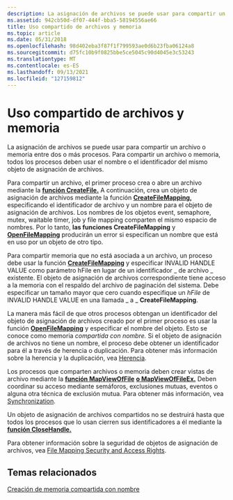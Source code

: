```yaml
---
description: La asignación de archivos se puede usar para compartir un archivo o memoria entre dos o más procesos. Para compartir un archivo o memoria, todos los procesos deben usar el nombre o el identificador del mismo objeto de asignación de archivos.
ms.assetid: 942cb50d-df07-444f-bba5-58194556ae66
title: Uso compartido de archivos y memoria
ms.topic: article
ms.date: 05/31/2018
ms.openlocfilehash: 98d402eba3f87f1f799593ae0d6b23fba06124a8
ms.sourcegitcommit: d75fc10b9f0825bbe5ce5045c90d4045e3c53243
ms.translationtype: MT
ms.contentlocale: es-ES
ms.lasthandoff: 09/13/2021
ms.locfileid: "127159812"
---
```

# <a name="sharing-files-and-memory"></a>Uso compartido de archivos y memoria

La asignación de archivos se puede usar para compartir un archivo o memoria entre dos o más procesos. Para compartir un archivo o memoria, todos los procesos deben usar el nombre o el identificador del mismo objeto de asignación de archivos.

Para compartir un archivo, el primer proceso crea o abre un archivo mediante la [**función CreateFile.**](/windows/win32/api/fileapi/nf-fileapi-createfilea) A continuación, crea un objeto de asignación de archivos mediante la función [**CreateFileMapping,**](/windows/desktop/api/WinBase/nf-winbase-createfilemappinga) especificando el identificador de archivo y un nombre para el objeto de asignación de archivos. Los nombres de los objetos event, semaphore, mutex, waitable timer, job y file mapping comparten el mismo espacio de nombres. Por lo tanto, **las funciones CreateFileMapping** y [**OpenFileMapping**](/windows/desktop/api/WinBase/nf-winbase-openfilemappinga) producirán un error si especifican un nombre que está en uso por un objeto de otro tipo.

Para compartir memoria que no está asociada a un archivo, un proceso debe usar la función [**CreateFileMapping**](/windows/desktop/api/WinBase/nf-winbase-createfilemappinga) y especificar INVALID HANDLE VALUE como parámetro hFile en lugar de un identificador \_ de archivo \_ existente.  El objeto de asignación de archivos correspondiente tiene acceso a la memoria con el respaldo del archivo de paginación del sistema. Debe especificar un tamaño mayor que cero cuando especifique un *hFile* de INVALID HANDLE VALUE en una llamada \_ a \_ **CreateFileMapping**.

La manera más fácil de que otros procesos obtengan un identificador del objeto de asignación de archivos creado por el primer proceso es usar la función [**OpenFileMapping**](/windows/desktop/api/WinBase/nf-winbase-openfilemappinga) y especificar el nombre del objeto. Esto se conoce como memoria *compartida con nombre.* Si el objeto de asignación de archivos no tiene un nombre, el proceso debe obtener un identificador para él a través de herencia o duplicación. Para obtener más información sobre la herencia y la duplicación, vea [Herencia](../procthread/inheritance.md).

Los procesos que comparten archivos o memoria deben crear vistas de archivo mediante la [**función MapViewOfFile**](/windows/win32/api/memoryapi/nf-memoryapi-mapviewoffile) [**o MapViewOfFileEx.**](/windows/win32/api/memoryapi/nf-memoryapi-mapviewoffileex) Deben coordinar su acceso mediante semáforos, exclusiones mutuas, eventos o alguna otra técnica de exclusión mutua. Para obtener más información, vea [Synchronization](../sync/synchronization.md).

Un objeto de asignación de archivos compartidos no se destruirá hasta que todos los procesos que lo usan cierren sus identificadores a él mediante la [**función CloseHandle.**](/windows/win32/api/handleapi/nf-handleapi-closehandle)

Para obtener información sobre la seguridad de objetos de asignación de archivos, vea [File Mapping Security and Access Rights](file-mapping-security-and-access-rights.md).

## <a name="related-topics"></a>Temas relacionados

<dl> <dt>

[Creación de memoria compartida con nombre](creating-named-shared-memory.md)
</dt> </dl>

 

 
